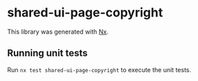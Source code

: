 # shared-ui-page-copyright

This library was generated with [Nx](https://nx.dev).

## Running unit tests

Run `nx test shared-ui-page-copyright` to execute the unit tests.
